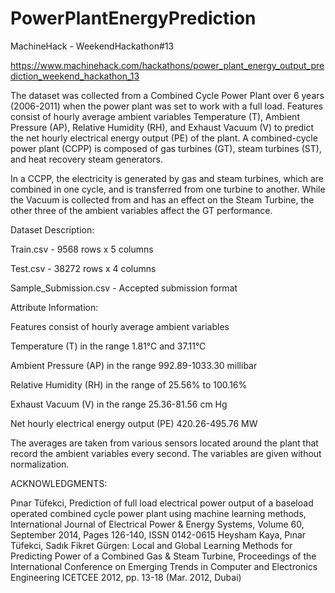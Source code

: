 # PowerPlantEnergyPrediction
MachineHack - WeekendHackathon#13

https://www.machinehack.com/hackathons/power_plant_energy_output_prediction_weekend_hackathon_13


The dataset was collected from a Combined Cycle Power Plant over 6 years (2006-2011) when the power plant was set to work with a full load. Features consist of hourly average ambient variables Temperature (T), Ambient Pressure (AP), Relative Humidity (RH), and Exhaust Vacuum (V) to predict the net hourly electrical energy output (PE) of the plant.
A combined-cycle power plant (CCPP) is composed of gas turbines (GT), steam turbines (ST), and heat recovery steam generators.

In a CCPP, the electricity is generated by gas and steam turbines, which are combined in one cycle, and is transferred from one turbine to another. While the Vacuum is collected from and has an effect on the Steam Turbine, the other three of the ambient variables affect the GT performance.

Dataset Description:

Train.csv - 9568 rows x 5 columns

Test.csv - 38272 rows x 4 columns

Sample_Submission.csv - Accepted submission format

Attribute Information:

Features consist of hourly average ambient variables

Temperature (T) in the range 1.81°C and 37.11°C

Ambient Pressure (AP) in the range 992.89-1033.30 millibar

Relative Humidity (RH) in the range of 25.56% to 100.16%

Exhaust Vacuum (V) in the range 25.36-81.56 cm Hg

Net hourly electrical energy output (PE) 420.26-495.76 MW

The averages are taken from various sensors located around the plant that record the ambient variables every second. The variables are given without normalization.


ACKNOWLEDGMENTS:

Pınar Tüfekci, Prediction of full load electrical power output of a baseload operated combined cycle power plant using machine learning methods, International Journal of Electrical Power & Energy Systems, Volume 60, September 2014, Pages 126-140, ISSN 0142-0615
Heysham Kaya, Pınar Tüfekci, Sadık Fikret Gürgen: Local and Global Learning Methods for Predicting Power of a Combined Gas & Steam Turbine, Proceedings of the International Conference on Emerging Trends in Computer and Electronics Engineering ICETCEE 2012, pp. 13-18 (Mar. 2012, Dubai)
